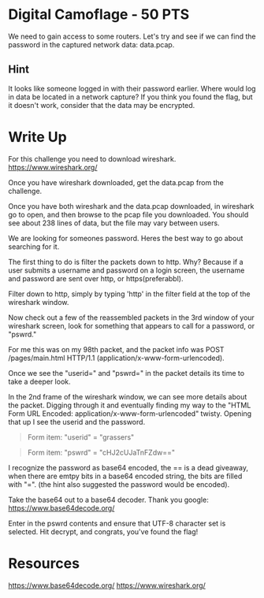 # Digital Camoflage - 50 PTS
We need to gain access to some routers. Let's try and see if we can find the password in the captured network data: data.pcap.


## Hint
It looks like someone logged in with their password earlier. Where would log in data be located in a network capture?
If you think you found the flag, but it doesn't work, consider that the data may be encrypted.

# Write Up
For this challenge you need to download wireshark. https://www.wireshark.org/

Once you have wireshark downloaded, get the data.pcap from the challenge. 

Once you have both wireshark and the data.pcap downloaded, in wireshark go to open, and then browse to the pcap file you downloaded. You should see about 238 lines of data, but the file may vary between users.

We are looking for someones password. Heres the best way to go about searching for it.

The first thing to do is filter the packets down to http. Why? Because if a user submits a username and password on a login screen, the username and password are sent over http, or https(preferabbl).

Filter down to http, simply by typing 'http' in the filter field at the top of the wireshark window.

Now check out a few of the reassembled packets in the 3rd window of your wireshark screen, look for something that appears to call for a password, or "pswrd."

For me this was on my 98th packet, and the packet info was POST /pages/main.html HTTP/1.1 (application/x-www-form-urlencoded).

Once we see the "userid=" and "pswrd=" in the packet details its time to take a deeper look.

In the 2nd frame of the wireshark window, we can see more details about the packet. Digging through it and eventually finding my way to the "HTML Form URL Encoded: application/x-www-form-urlencoded" twisty. Opening that up I see the userid and the password.

> Form item: "userid" = "grassers"

> Form item: "pswrd" = "cHJ2cUJaTnFZdw=="

I recognize the password as base64 encoded, the == is a dead giveaway, when there are emtpy bits in a base64 encoded string, the bits are filled with "=". (the hint also suggested the password would be encoded).

Take the base64 out to a base64 decoder. Thank you google: https://www.base64decode.org/

Enter in the pswrd contents and ensure that UTF-8 character set is selected. Hit decrypt, and congrats, you've found the flag!

# Resources
https://www.base64decode.org/
https://www.wireshark.org/
